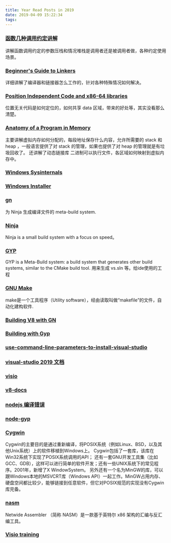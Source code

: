 ```yaml
---
title: Year Read Posts in 2019
date: 2019-04-09 15:22:34
tags:
---
```


### [函数几种调用约定讲解](https://www.codeproject.com/Articles/1388/Calling-Conventions-Demystified)
讲解函数调用约定的参数压栈和情况堆栈是调用者还是被调用者做，各种约定使用场景。


### [Beginner's Guide to Linkers](http://www.lurklurk.org/linkers/linkers.html)
详细讲解了编译器和链接器怎么工作的，针对各种特殊情况如何解决。


### [Position Independent Code and x86-64 libraries](https://www.technovelty.org/c/position-independent-code-and-x86-64-libraries.html)
位置无关代码是如何定位的，如何共享 data 区域，带来的好处等，其实没看那么清楚。


### [Anatomy of a Program in Memory](https://manybutfinite.com/post/anatomy-of-a-program-in-memory/)
主要讲解虚拟内存如何分配的，每段地址保存什么内容，允许所需要的 stack 和 heap ，一般语言提供了对 stack 的管理，如果也提供了对 heap 的管理就是有垃圾回收了。
还讲解了动态链接库 二进制可以执行文件，各区域如何映射到虚拟内存中。


### [Windows Sysinternals](https://docs.microsoft.com/en-us/sysinternals/)



### [Windows Installer](https://docs.microsoft.com/en-us/windows/desktop/Msi/windows-installer-portal)


### [gn](https://gn.googlesource.com/gn/)
为 Ninja 生成编译文件的 meta-build system.


### [Ninja](https://ninja-build.org/)
Ninja is a small build system with a focus on speed。


### [GYP](https://gyp.gsrc.io/)
GYP is a Meta-Build system: a build system that generates other build systems, similar to the CMake build tool.
用来生成 vs.sln 等。给ide使用的工程[](https://chromium.googlesource.com/external/gyp/+/refs/heads/md-pages/index.md)


### [GNU Make](https://www.gnu.org/software/make/)
make是一个工具程序（Utility software），经由读取叫做“makefile”的文件，自动化建构软件.


### [Building V8 with GN](https://v8.dev/docs/build-gn)


### [Building with Gyp](https://github.com/v8/v8/wiki/Building-with-Gyp/3ed2d265eb6f2152c1e77fee4b191b44d8acc000)


### [use-command-line-parameters-to-install-visual-studio](https://docs.microsoft.com/en-us/visualstudio/install/use-command-line-parameters-to-install-visual-studio?view=vs-2017)


### [visual-studio 2019 文档](https://docs.microsoft.com/zh-cn/visualstudio/ide/?view=vs-2019)


### [visio](https://support.office.com/zh-CN/visio)


### [v8-docs](https://denolib.github.io/v8-docs/index.html)


### [nodejs 编译错误](https://github.com/nodejs/node/issues/25133)


### [node-gyp](https://www.npmjs.com/package/node-gyp)


### [Cygwin](http://www.cygwin.com/)
Cygwin的主要目的是通过重新编译，将POSIX系统（例如Linux、BSD，以及其他Unix系统）上的软件移植到Windows上。
Cygwin包括了一套库，该库在Win32系统下实现了POSIX系统调用的API；
还有一套GNU开发工具集（比如GCC、GDB），这样可以进行简单的软件开发；还有一些UNIX系统下的常见程序。2001年，新增了X WindowSystem。
另外还有一个名为MinGW的库，可以跟Windows本地的MSVCRT库（Windows API）一起工作。MinGW占用内存、硬盘空间都比较少，能够链接到任意软件，但它对POSIX规范的实现没有Cygwin库完备。


### [nasm](https://www.nasm.us/)
Netwide Assembler （简称 NASM）是一款基于英特尔 x86 架构的汇编与反汇编工具。


### [Visio training](https://support.office.com/en-us/article/visio-training-e058bcfa-1d90-4653-afc6-e84d54cf94a6?ui=en-US&rs=en-US&ad=US)
